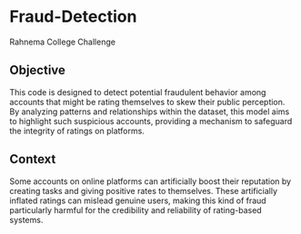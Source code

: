 # Fraud-Detection
Rahnema College Challenge

## Objective ##

This code is designed to detect potential fraudulent behavior among accounts that might be rating themselves to skew their public perception. By analyzing patterns and relationships within the dataset, this model aims to highlight such suspicious accounts, providing a mechanism to safeguard the integrity of ratings on platforms.

## Context ##

Some accounts on online platforms can artificially boost their reputation by creating tasks and giving positive rates to themselves. These artificially inflated ratings can mislead genuine users, making this kind of fraud particularly harmful for the credibility and reliability of rating-based systems.
